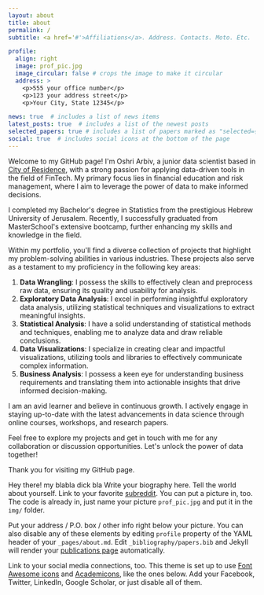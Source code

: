 ```yaml
---
layout: about
title: about
permalink: /
subtitle: <a href='#'>Affiliations</a>. Address. Contacts. Moto. Etc.

profile:
  align: right
  image: prof_pic.jpg
  image_circular: false # crops the image to make it circular
  address: >
    <p>555 your office number</p>
    <p>123 your address street</p>
    <p>Your City, State 12345</p>

news: true  # includes a list of news items
latest_posts: true  # includes a list of the newest posts
selected_papers: true # includes a list of papers marked as "selected={true}"
social: true  # includes social icons at the bottom of the page
---
```


Welcome to my GitHub page! I'm Oshri Arbiv, a junior data scientist based in [City of Residence](https://example.com), with a strong passion for applying data-driven tools in the field of FinTech. My primary focus lies in financial education and risk management, where I aim to leverage the power of data to make informed decisions.

I completed my Bachelor's degree in Statistics from the prestigious Hebrew University of Jerusalem. Recently, I successfully graduated from MasterSchool's extensive bootcamp, further enhancing my skills and knowledge in the field.

Within my portfolio, you'll find a diverse collection of projects that highlight my problem-solving abilities in various industries. These projects also serve as a testament to my proficiency in the following key areas:

1. **Data Wrangling**: I possess the skills to effectively clean and preprocess raw data, ensuring its quality and usability for analysis.
2. **Exploratory Data Analysis**: I excel in performing insightful exploratory data analysis, utilizing statistical techniques and visualizations to extract meaningful insights.
3. **Statistical Analysis**: I have a solid understanding of statistical methods and techniques, enabling me to analyze data and draw reliable conclusions.
4. **Data Visualizations**: I specialize in creating clear and impactful visualizations, utilizing tools and libraries to effectively communicate complex information.
5. **Business Analysis**: I possess a keen eye for understanding business requirements and translating them into actionable insights that drive informed decision-making.

I am an avid learner and believe in continuous growth. I actively engage in staying up-to-date with the latest advancements in data science through online courses, workshops, and research papers.

Feel free to explore my projects and get in touch with me for any collaboration or discussion opportunities. Let's unlock the power of data together!

Thank you for visiting my GitHub page.


Hey there! my blabla dick bla
Write your biography here. Tell the world about yourself. Link to your favorite [subreddit](http://reddit.com). You can put a picture in, too. The code is already in, just name your picture `prof_pic.jpg` and put it in the `img/` folder.

Put your address / P.O. box / other info right below your picture. You can also disable any of these elements by editing `profile` property of the YAML header of your `_pages/about.md`. Edit `_bibliography/papers.bib` and Jekyll will render your [publications page](/al-folio/publications/) automatically.

Link to your social media connections, too. This theme is set up to use [Font Awesome icons](http://fortawesome.github.io/Font-Awesome/) and [Academicons](https://jpswalsh.github.io/academicons/), like the ones below. Add your Facebook, Twitter, LinkedIn, Google Scholar, or just disable all of them.
